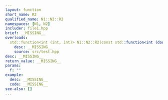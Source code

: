 ```yaml
---
layout: function
short_name: R2
qualified_name: N1::N2::R2
namespaces: [N1, N2]
includer: file1.hpp
brief: __MISSING__
overloads:
  std::function<int (int, int)> N1::N2::R2(const std::function<int (double, int)> & f):
    desc: __MISSING__
    source: src/test.hpp
desc: __MISSING__
return_value: __MISSING__
params:
  f: ""
example:
  desc: __MISSING__
  code: __MISSING__
see-also: []
...
```

